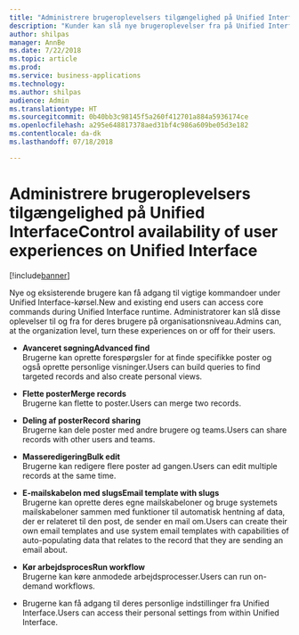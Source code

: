 ```yaml
---
title: "Administrere brugeroplevelsers tilgængelighed på Unified Interface"
description: "Kunder kan slå nye brugeroplevelser fra på Unified Interface"
author: shilpas
manager: AnnBe
ms.date: 7/22/2018
ms.topic: article
ms.prod: 
ms.service: business-applications
ms.technology: 
ms.author: shilpas
audience: Admin
ms.translationtype: HT
ms.sourcegitcommit: 0b40bb3c98145f5a260f412701a884a5936174ce
ms.openlocfilehash: a295e648817378aed31bf4c986a609be05d3e182
ms.contentlocale: da-dk
ms.lasthandoff: 07/18/2018

---
```

# <a name="control-availability-of-user-experiences-on-unified-interface"></a><span data-ttu-id="04f84-103">Administrere brugeroplevelsers tilgængelighed på Unified Interface</span><span class="sxs-lookup"><span data-stu-id="04f84-103">Control availability of user experiences on Unified Interface</span></span>


[!include[banner](../../includes/banner.md)]

<span data-ttu-id="04f84-104">Nye og eksisterende brugere kan få adgang til vigtige kommandoer under Unified Interface-kørsel.</span><span class="sxs-lookup"><span data-stu-id="04f84-104">New and existing end users can access core commands during Unified Interface runtime.</span></span> <span data-ttu-id="04f84-105">Administratorer kan slå disse oplevelser til og fra for deres brugere på organisationsniveau.</span><span class="sxs-lookup"><span data-stu-id="04f84-105">Admins can, at the organization level, turn these experiences on or off for their users.</span></span> 

- <span data-ttu-id="04f84-106">**Avanceret søgning**</span><span class="sxs-lookup"><span data-stu-id="04f84-106">**Advanced find**</span></span><br><span data-ttu-id="04f84-107">Brugerne kan oprette forespørgsler for at finde specifikke poster og også oprette personlige visninger.</span><span class="sxs-lookup"><span data-stu-id="04f84-107">Users can build queries to find targeted records and also create personal views.</span></span>

- <span data-ttu-id="04f84-108">**Flette poster**</span><span class="sxs-lookup"><span data-stu-id="04f84-108">**Merge records**</span></span><br><span data-ttu-id="04f84-109">Brugerne kan flette to poster.</span><span class="sxs-lookup"><span data-stu-id="04f84-109">Users can merge two records.</span></span>

- <span data-ttu-id="04f84-110">**Deling af poster**</span><span class="sxs-lookup"><span data-stu-id="04f84-110">**Record sharing**</span></span><br><span data-ttu-id="04f84-111">Brugerne kan dele poster med andre brugere og teams.</span><span class="sxs-lookup"><span data-stu-id="04f84-111">Users can share records with other users and teams.</span></span>

- <span data-ttu-id="04f84-112">**Masseredigering**</span><span class="sxs-lookup"><span data-stu-id="04f84-112">**Bulk edit**</span></span><br><span data-ttu-id="04f84-113">Brugerne kan redigere flere poster ad gangen.</span><span class="sxs-lookup"><span data-stu-id="04f84-113">Users can edit multiple records at the same time.</span></span>

- <span data-ttu-id="04f84-114">**E-mailskabelon med slugs**</span><span class="sxs-lookup"><span data-stu-id="04f84-114">**Email template with slugs**</span></span><br><span data-ttu-id="04f84-115">Brugerne kan oprette deres egne mailskabeloner og bruge systemets mailskabeloner sammen med funktioner til automatisk hentning af data, der er relateret til den post, de sender en mail om.</span><span class="sxs-lookup"><span data-stu-id="04f84-115">Users can create their own email templates and use system email templates with capabilities of auto-populating data that relates to the record that they are sending an email about.</span></span>

- <span data-ttu-id="04f84-116">**Kør arbejdsproces**</span><span class="sxs-lookup"><span data-stu-id="04f84-116">**Run workflow**</span></span><br><span data-ttu-id="04f84-117">Brugerne kan køre anmodede arbejdsprocesser.</span><span class="sxs-lookup"><span data-stu-id="04f84-117">Users can run on-demand workflows.</span></span>

- <span data-ttu-id="04f84-118">Brugerne kan få adgang til deres personlige indstillinger fra Unified Interface.</span><span class="sxs-lookup"><span data-stu-id="04f84-118">Users can access their personal settings from within Unified Interface.</span></span>


